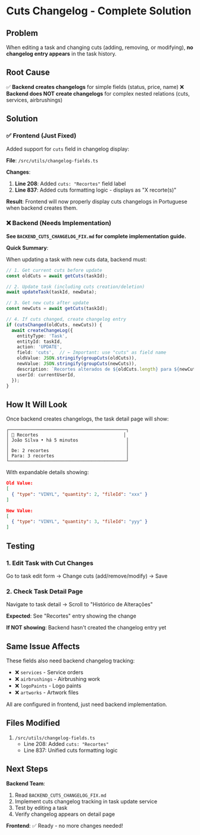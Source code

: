 # Cuts Changelog - Complete Solution

## Problem

When editing a task and changing cuts (adding, removing, or modifying), **no changelog entry appears** in the task history.

## Root Cause

✅ **Backend creates changelogs** for simple fields (status, price, name)
❌ **Backend does NOT create changelogs** for complex nested relations (cuts, services, airbrushings)

## Solution

### ✅ Frontend (Just Fixed)

Added support for `cuts` field in changelog display:

**File**: `/src/utils/changelog-fields.ts`

**Changes**:
1. **Line 208**: Added `cuts: "Recortes"` field label
2. **Line 837**: Added cuts formatting logic - displays as "X recorte(s)"

**Result**: Frontend will now properly display cuts changelogs in Portuguese when backend creates them.

### ❌ Backend (Needs Implementation)

**See `BACKEND_CUTS_CHANGELOG_FIX.md` for complete implementation guide.**

**Quick Summary**:

When updating a task with new cuts data, backend must:

```typescript
// 1. Get current cuts before update
const oldCuts = await getCuts(taskId);

// 2. Update task (including cuts creation/deletion)
await updateTask(taskId, newData);

// 3. Get new cuts after update
const newCuts = await getCuts(taskId);

// 4. If cuts changed, create changelog entry
if (cutsChanged(oldCuts, newCuts)) {
  await createChangeLog({
    entityType: 'Task',
    entityId: taskId,
    action: 'UPDATE',
    field: 'cuts',  // ← Important: use "cuts" as field name
    oldValue: JSON.stringify(groupCuts(oldCuts)),
    newValue: JSON.stringify(groupCuts(newCuts)),
    description: `Recortes alterados de ${oldCuts.length} para ${newCuts.length}`,
    userId: currentUserId,
  });
}
```

## How It Will Look

Once backend creates changelogs, the task detail page will show:

```
┌────────────────────────────────────────────┐
│ 📝 Recortes                                │
│ João Silva • há 5 minutos                  │
│                                            │
│ De: 2 recortes                             │
│ Para: 3 recortes                           │
└────────────────────────────────────────────┘
```

With expandable details showing:
```json
Old Value:
[
  { "type": "VINYL", "quantity": 2, "fileId": "xxx" }
]

New Value:
[
  { "type": "VINYL", "quantity": 3, "fileId": "yyy" }
]
```

## Testing

### 1. Edit Task with Cut Changes

Go to task edit form → Change cuts (add/remove/modify) → Save

### 2. Check Task Detail Page

Navigate to task detail → Scroll to "Histórico de Alterações"

**Expected**: See "Recortes" entry showing the change

**If NOT showing**: Backend hasn't created the changelog entry yet

## Same Issue Affects

These fields also need backend changelog tracking:
- ❌ `services` - Service orders
- ❌ `airbrushings` - Airbrushing work
- ❌ `logoPaints` - Logo paints
- ❌ `artworks` - Artwork files

All are configured in frontend, just need backend implementation.

## Files Modified

1. `/src/utils/changelog-fields.ts`
   - Line 208: Added `cuts: "Recortes"`
   - Line 837: Unified cuts formatting logic

## Next Steps

**Backend Team**:
1. Read `BACKEND_CUTS_CHANGELOG_FIX.md`
2. Implement cuts changelog tracking in task update service
3. Test by editing a task
4. Verify changelog appears on detail page

**Frontend**: ✅ Ready - no more changes needed!
